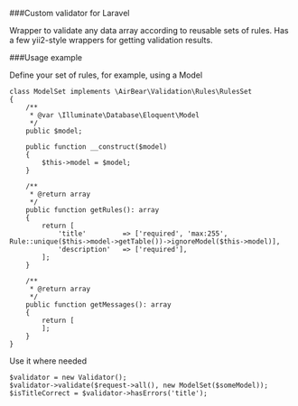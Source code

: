 ###Custom validator for Laravel

Wrapper to validate any data array according to reusable sets of rules. 
Has a few yii2-style wrappers for getting validation results.

###Usage example

Define your set of rules, for example, using a Model

```
class ModelSet implements \AirBear\Validation\Rules\RulesSet
{
    /**
     * @var \Illuminate\Database\Eloquent\Model
     */
    public $model;

    public function __construct($model)
    {
        $this->model = $model;
    }

    /**
     * @return array
     */
    public function getRules(): array
    {
        return [
            'title'         => ['required', 'max:255', Rule::unique($this->model->getTable())->ignoreModel($this->model)],
            'description'   => ['required'],
        ];
    }

    /**
     * @return array
     */
    public function getMessages(): array
    {
        return [
        ];
    }
}

```

Use it where needed

```
$validator = new Validator();
$validator->validate($request->all(), new ModelSet($someModel));
$isTitleCorrect = $validator->hasErrors('title');
```